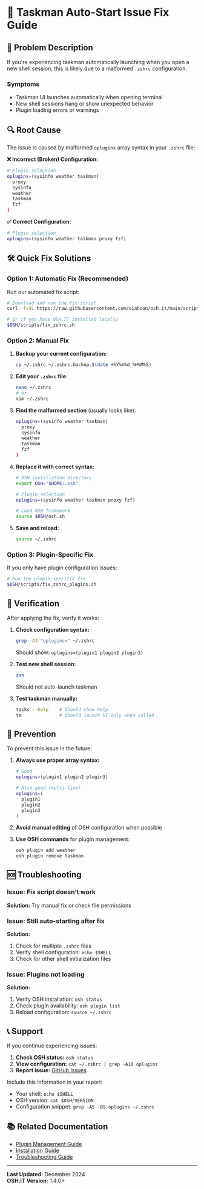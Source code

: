 # 🔧 Taskman Auto-Start Issue Fix Guide

## 🐛 Problem Description

If you're experiencing taskman automatically launching when you open a new shell session, this is likely due to a malformed `.zshrc` configuration.

### Symptoms
- Taskman UI launches automatically when opening terminal
- New shell sessions hang or show unexpected behavior
- Plugin loading errors or warnings

## 🔍 Root Cause

The issue is caused by malformed `oplugins` array syntax in your `.zshrc` file:

**❌ Incorrect (Broken) Configuration:**
```bash
# Plugin selection
oplugins=(sysinfo weather taskman)
  proxy
  sysinfo
  weather
  taskman
  fzf
)
```

**✅ Correct Configuration:**
```bash
# Plugin selection
oplugins=(sysinfo weather taskman proxy fzf)
```

## 🛠️ Quick Fix Solutions

### Option 1: Automatic Fix (Recommended)

Run our automated fix script:

```bash
# Download and run the fix script
curl -fsSL https://raw.githubusercontent.com/oiahoon/osh.it/main/scripts/fix_zshrc.sh | zsh

# Or if you have OSH.IT installed locally
$OSH/scripts/fix_zshrc.sh
```

### Option 2: Manual Fix

1. **Backup your current configuration:**
   ```bash
   cp ~/.zshrc ~/.zshrc.backup.$(date +%Y%m%d_%H%M%S)
   ```

2. **Edit your `.zshrc` file:**
   ```bash
   nano ~/.zshrc
   # or
   vim ~/.zshrc
   ```

3. **Find the malformed section** (usually looks like):
   ```bash
   oplugins=(sysinfo weather taskman)
     proxy
     sysinfo
     weather
     taskman
     fzf
   )
   ```

4. **Replace it with correct syntax:**
   ```bash
   # OSH installation directory
   export OSH="$HOME/.osh"
   
   # Plugin selection
   oplugins=(sysinfo weather taskman proxy fzf)
   
   # Load OSH framework
   source $OSH/osh.sh
   ```

5. **Save and reload:**
   ```bash
   source ~/.zshrc
   ```

### Option 3: Plugin-Specific Fix

If you only have plugin configuration issues:

```bash
# Run the plugin-specific fix
$OSH/scripts/fix_zshrc_plugins.sh
```

## 🧪 Verification

After applying the fix, verify it works:

1. **Check configuration syntax:**
   ```bash
   grep -A3 "oplugins=" ~/.zshrc
   ```
   Should show: `oplugins=(plugin1 plugin2 plugin3)`

2. **Test new shell session:**
   ```bash
   zsh
   ```
   Should not auto-launch taskman

3. **Test taskman manually:**
   ```bash
   tasks --help    # Should show help
   tm              # Should launch UI only when called
   ```

## 🔧 Prevention

To prevent this issue in the future:

1. **Always use proper array syntax:**
   ```bash
   # Good
   oplugins=(plugin1 plugin2 plugin3)
   
   # Also good (multi-line)
   oplugins=(
     plugin1
     plugin2
     plugin3
   )
   ```

2. **Avoid manual editing** of OSH configuration when possible
3. **Use OSH commands** for plugin management:
   ```bash
   osh plugin add weather
   osh plugin remove taskman
   ```

## 🆘 Troubleshooting

### Issue: Fix script doesn't work
**Solution:** Try manual fix or check file permissions

### Issue: Still auto-starting after fix
**Solution:** 
1. Check for multiple `.zshrc` files
2. Verify shell configuration: `echo $SHELL`
3. Check for other shell initialization files

### Issue: Plugins not loading
**Solution:**
1. Verify OSH installation: `osh status`
2. Check plugin availability: `osh plugin list`
3. Reload configuration: `source ~/.zshrc`

## 📞 Support

If you continue experiencing issues:

1. **Check OSH status:** `osh status`
2. **View configuration:** `cat ~/.zshrc | grep -A10 oplugins`
3. **Report issue:** [GitHub Issues](https://github.com/oiahoon/osh.it/issues)

Include this information in your report:
- Your shell: `echo $SHELL`
- OSH version: `cat $OSH/VERSION`
- Configuration snippet: `grep -A5 -B5 oplugins ~/.zshrc`

## 📚 Related Documentation

- [Plugin Management Guide](PLUGIN_MANAGEMENT.md)
- [Installation Guide](../README.md#installation)
- [Troubleshooting Guide](TROUBLESHOOTING.md)

---

**Last Updated:** December 2024  
**OSH.IT Version:** 1.4.0+
